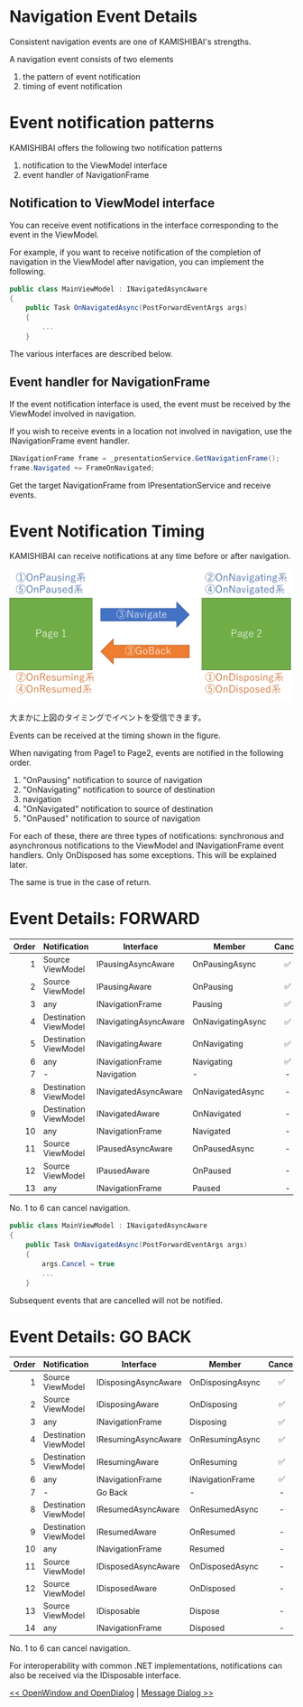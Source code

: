 # Navigation Event Details

Consistent navigation events are one of KAMISHIBAI's strengths.

A navigation event consists of two elements

1. the pattern of event notification
2. timing of event notification

# Event notification patterns

KAMISHIBAI offers the following two notification patterns

1. notification to the ViewModel interface
2. event handler of NavigationFrame

## Notification to ViewModel interface

You can receive event notifications in the interface corresponding to the event in the ViewModel.

For example, if you want to receive notification of the completion of navigation in the ViewModel after navigation, you can implement the following.

```cs
public class MainViewModel : INavigatedAsyncAware
{
    public Task OnNavigatedAsync(PostForwardEventArgs args)
    {
        ...
    }
```

The various interfaces are described below.

## Event handler for NavigationFrame

If the event notification interface is used, the event must be received by the ViewModel involved in navigation.

If you wish to receive events in a location not involved in navigation, use the INavigationFrame event handler.

```cs
INavigationFrame frame = _presentationService.GetNavigationFrame();
frame.Navigated += FrameOnNavigated;
```

Get the target NavigationFrame from IPresentationService and receive events.

# Event Notification Timing

KAMISHIBAI can receive notifications at any time before or after navigation.

![](/Images/navigation-event.png)

大まかに上図のタイミングでイベントを受信できます。

Events can be received at the timing shown in the figure.

When navigating from Page1 to Page2, events are notified in the following order.


1. "OnPausing" notification to source of navigation
2. "OnNavigating" notification to source of destination
3. navigation
4. "OnNavigated" notification to source of destination
5. "OnPaused" notification to source of navigation

For each of these, there are three types of notifications: synchronous and asynchronous notifications to the ViewModel and INavigationFrame event handlers.
Only OnDisposed has some exceptions. This will be explained later.

The same is true in the case of return.


# Event Details: FORWARD

|Order|Notification|Interface|Member|Cancel|
|--:|:--|--|--|:-:|
|1|Source ViewModel|IPausingAsyncAware|OnPausingAsync|✅|
|2|Source ViewModel|IPausingAware|OnPausing|✅|
|3|any|INavigationFrame|Pausing|✅|
|4|Destination ViewModel|INavigatingAsyncAware|OnNavigatingAsync|✅|
|5|Destination ViewModel|INavigatingAware|OnNavigating|✅|
|6|any|INavigationFrame|Navigating|✅|
|7|-|Navigation|-|-|
|8|Destination ViewModel|INavigatedAsyncAware|OnNavigatedAsync|-|
|9|Destination ViewModel|INavigatedAware|OnNavigated|-|
|10|any|INavigationFrame|Navigated|-|
|11|Source ViewModel|IPausedAsyncAware|OnPausedAsync|-|
|12|Source ViewModel|IPausedAware|OnPaused|-|
|13|any|INavigationFrame|Paused|-|

No. 1 to 6 can cancel navigation.

```cs
public class MainViewModel : INavigatedAsyncAware
{
    public Task OnNavigatedAsync(PostForwardEventArgs args)
    {
        args.Cancel = true
        ...
    }
```

Subsequent events that are cancelled will not be notified.

# Event Details: GO BACK

|Order|Notification|Interface|Member|Cancel|
|--:|:--|--|--|:-:|
|1|Source ViewModel|IDisposingAsyncAware|OnDisposingAsync|✅|
|2|Source ViewModel|IDisposingAware|OnDisposing|✅|
|3|any|INavigationFrame|Disposing|✅|
|4|Destination ViewModel|IResumingAsyncAware|OnResumingAsync|✅|
|5|Destination ViewModel|IResumingAware|OnResuming|✅|
|6|any|INavigationFrame|INavigationFrame|✅|
|7|-|Go Back|-|-|
|8|Destination ViewModel|IResumedAsyncAware|OnResumedAsync|-|
|9|Destination ViewModel|IResumedAware|OnResumed|-|
|10|any|INavigationFrame|Resumed|-|
|11|Source ViewModel|IDisposedAsyncAware|OnDisposedAsync|-|
|12|Source ViewModel|IDisposedAware|OnDisposed|-|
|13|Source ViewModel|IDisposable|Dispose|-|
|14|any|INavigationFrame|Disposed|-|

No. 1 to 6 can cancel navigation.

For interoperability with common .NET implementations, notifications can also be received via the IDisposable interface.

[<< OpenWindow and OpenDialog](06-open-window-and-dialog.md) | [Message Dialog >>](07-navigation-event.md)